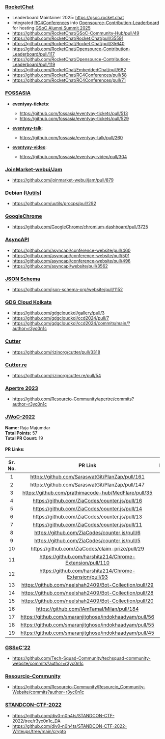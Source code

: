 ### [RocketChat](https://github.com/RocketChat)
- Leaderboard Maintainer 2025: https://gsoc.rocket.chat
- Integrated [RC4Conferences](https://github.com/RocketChat/RC4Conferences) into [Opensource-Contribution-Leaderboard](https://github.com/RocketChat/Opensource-Contribution-Leaderboard) for hosting [GSoC Alumni Summit 2025](https://gsoc.rocket.chat/community/conferences/c/190299)
- https://github.com/RocketChat/GSoC-Community-Hub/pull/49
- https://github.com/RocketChat/Rocket.Chat/pull/35591
- https://github.com/RocketChat/Rocket.Chat/pull/35640
- https://github.com/RocketChat/Opensource-Contribution-Leaderboard/pull/117
- https://github.com/RocketChat/Opensource-Contribution-Leaderboard/pull/119
- https://github.com/RocketChat/EmbeddedChat/pull/682
- https://github.com/RocketChat/RC4Conferences/pull/58
- https://github.com/RocketChat/RC4Conferences/pull/71


### [FOSSASIA](https://github.com/fossasia)
- [**eventyay-tickets**](https://github.com/fossasia/eventyay-tickets):
  - https://github.com/fossasia/eventyay-tickets/pull/513
  - https://github.com/fossasia/eventyay-tickets/pull/529

- [**eventyay-talk**](https://github.com/fossasia/eventyay-talk):
  - https://github.com/fossasia/eventyay-talk/pull/260

- [**eventyay-video**](https://github.com/fossasia/eventyay-video):
  - https://github.com/fossasia/eventyay-video/pull/304


### [JoinMarket-webui/Jam](https://github.com/joinmarket-webui/jam)
- https://github.com/joinmarket-webui/jam/pull/879


### Debian ([Uutils](https://github.com/uutils))
- https://github.com/uutils/procps/pull/292


### [GoogleChrome](https://github.com/GoogleChrome)
- https://github.com/GoogleChrome/chromium-dashboard/pull/3725


### [AsyncAPI](https://github.com/asyncapi/)
- https://github.com/asyncapi/conference-website/pull/460
- https://github.com/asyncapi/conference-website/pull/501
- https://github.com/asyncapi/conference-website/pull/496
- https://github.com/asyncapi/website/pull/3562


### [JSON Schema](https://github.com/json-schema-org)
- https://github.com/json-schema-org/website/pull/1152


### [GDG Cloud Kolkata](https://github.com/gdgcloudkol)
- https://github.com/gdgcloudkol/gallery/pull/3
- https://github.com/gdgcloudkol/ccd2024/pull/7
- https://github.com/gdgcloudkol/ccd2024/commits/main/?author=r3yc0n1c


### [Cutter](https://github.com/rizinorg/cutter)
- https://github.com/rizinorg/cutter/pull/3318


### [Cutter.re](https://github.com/rizinorg/cutter.re)
- https://github.com/rizinorg/cutter.re/pull/54


### [Apertre 2023](https://os.apertre.tech/)
- https://github.com/Resourcio-Community/apertre/commits?author=r3yc0n1c


### [JWoC-2022](https://jwoc.tech/)

**Name:**           Raja Majumdar <br>
**Total Points:**   57 <br>
**Total PR Count:** 19 <br>

#### PR Links:

|Sr. No. | PR Link | Difficulty | Phase |
| :----: | :---:   |    :----:  | :---: |
| 1 | https://github.com/SaraswatGit/PlanZap/pull/161 | Medium | 2 |
| 2 | https://github.com/SaraswatGit/PlanZap/pull/147 | Medium | 2 |
| 3 | https://github.com/prathimacode-hub/MedFlare/pull/35 | Medium | 2 |
| 4 | https://github.com/ZiaCodes/counter.js/pull/16 | Medium | 1 |
| 5 | https://github.com/ZiaCodes/counter.js/pull/14 | Medium | 1 |
| 6 | https://github.com/ZiaCodes/counter.js/pull/13 | Medium | 1 |
| 7 | https://github.com/ZiaCodes/counter.js/pull/11 | Easy | 1 |
| 8 | https://github.com/ZiaCodes/counter.js/pull/6 | Medium | 1 |
| 9 | https://github.com/ZiaCodes/counter.js/pull/5 | Easy | 1 | 
| 10 | https://github.com/ZiaCodes/claim-prize/pull/29 | Medium | 1 | 
| 11 | https://github.com/harshita214/Chrome-Extension/pull/110 | Easy | 1 | 
| 12 | https://github.com/harshita214/Chrome-Extension/pull/93 | Medium | 1 | 
| 13 | https://github.com/neelshah2409/Bot-Collection/pull/29 | Medium | 1 | 
| 14 | https://github.com/neelshah2409/Bot-Collection/pull/28 | Easy | 1 | 
| 15 | https://github.com/neelshah2409/Bot-Collection/pull/20 | Easy | 1 | 
| 16 | https://github.com/IAmTamal/Milan/pull/184 | Hard | 2 | 
| 17 | https://github.com/smaranjitghose/indokhaadyam/pull/56 | Hard | 1 | 
| 18 | https://github.com/smaranjitghose/indokhaadyam/pull/55 | Easy | 1 | 
| 19 | https://github.com/smaranjitghose/indokhaadyam/pull/45 | Hard | 1


### [GSSoC'22](https://gssoc.girlscript.tech/)
- https://github.com/Tech-Squad-Community/techsquad-community-website/commits?author=r3yc0n1c


### [Resourcio-Community](https://github.com/orgs/Resourcio-Community/repositories)
- https://github.com/Resourcio-Community/Resourcio_Community-Website/commits?author=r3yc0n1c

### [STANDCON-CTF-2022](https://github.com/div0-n0h4ts/STANDCON-CTF-2022/tree/r3yc0n1c_DA)
- https://github.com/div0-n0h4ts/STANDCON-CTF-2022/tree/r3yc0n1c_DA
- https://github.com/div0-n0h4ts/STANDCON-CTF-2022-Writeups/tree/main/crypto
